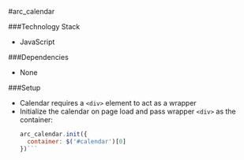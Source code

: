 #arc_calendar


###Technology Stack
* JavaScript

###Dependencies
* None

###Setup
* Calendar requires a `<div>` element to act as a wrapper
* Initialize the calendar on page load and pass wrapper `<div>` as the container:
    ```javascript
    arc_calendar.init({
      container: $('#calendar')[0]
    })```

